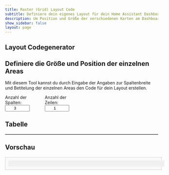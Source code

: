 ```yaml
---
title: Raster (Grid) Layout Code
subtitle: Definiere dein eigenes Layout für dein Home Assistant Dashboard
description: Um Position und Größe der verschiedenen Karten am Dashboard zu konfigurieren, ist grid-layout eine super Möglichkeit
show_sidebar: false
layout: page
---
```


<div class="shb-main-container">
    <div id="shb-custom-alert" style="display: none;">
        <div id="shb-custom-alert-content">
            <h4 id="shb-custom-alert-title"></h4>
            <p id="shb-custom-alert-message"></p>
            <button id="shb-close-alert">OK</button>
        </div>
    </div>
    <section class="content-section">
        <h1 class="shb-main-title">Layout Codegenerator</h1>
        <h2 class="shb-section-title-center">Definiere die Größe und Position der einzelnen Areas</h2>
        <p class="shb-main-description">
            Mit diesem Tool kannst du durch Eingabe der Angaben zur Spaltenbreite und Betitelung der einzelnen Areas den Code für dein Layout erstellen. 
        </p>
        <div class="shb-form-group" style="display: flex;justify-content: flex-start;gap: 30px;flex-direction: row;align-items: center;">
            <div style="display: flex; align-items: flex-start; flex-direction: column; width: 20%;">
                <label for="columns">Anzahl der Spalten:</label>
                <input type="number" id="columns" value="3" min="1" max="12" onchange="updateTable()">
            </div>
            <div style="display: flex; flex-direction: column; align-items: flex-start; width: 20%">
                <label for="rows">Anzahl der Zeilen:</label>
                <input type="number" id="rows" value="1" min="1" max="12" onchange="updateTable()">
            </div>
        </div>
        <h2>Tabelle</h2>
        <div class="shb-styled-table-container" style="width: 100%;">
            <table id="layoutTable" border="1" class="shb-styled-table" style="text-align: center">
                <thead></thead>
                <tbody></tbody>
            </table>
        </div>
        <h2>Vorschau</h2>
        <div id="gridPreviewContainer" class="shb-preview-container">
            <div id="gridPreview" class="shb-grid-preview"></div>
        </div>
    </section>
</div>
<style>
    table {
        width: 100%;
        border-collapse: collapse;
        margin-top: 20px;
    }
    th, td {
        padding: 10px;
        text-align: center;
        border: 1px solid #ccc;
    }
    input {
        width: 80%;
        text-align: center;
    }
    .shb-preview-container {
        width: 100%;
        max-width: 98%;
        margin: 20px auto;
        padding: 10px;
        border: 1px solid #ccc;
        background: #f9f9f9;
    }
    .shb-grid-preview {
        display: grid;
        gap: 1px;
        width: 100%;
        background: #f0f0f0;
        padding: 10px;
    }
    .shb-grid-item {
        background: #ddd;
        padding: 20px;
        text-align: center;
        border: 1px solid #aaa;
    }
</style>

<script>
    function addColumn() {
        let columns = parseInt(document.getElementById("columns").value);
        document.getElementById("columns").value = columns + 1;

        redistributeColumnWidths(columns + 1);
        updateTable();
    }

    function addRow() {
        let rows = parseInt(document.getElementById("rows").value);
        document.getElementById("rows").value = rows + 1;

        updateTable();
    }

    function redistributeColumnWidths(columns) {
        let equalWidth = Math.floor(100 / columns);
        let inputs = document.querySelectorAll("#layoutTable thead input");

        inputs.forEach(input => {
            input.value = equalWidth;
        });

        while (inputs.length < columns) {
            let newInput = document.createElement("input");
            newInput.type = "number";
            newInput.min = "1";
            newInput.max = "100";
            newInput.value = equalWidth;
            newInput.oninput = adjustLastColumn;
            let th = document.createElement("th");
            th.appendChild(newInput);
            document.querySelector("#layoutTable thead tr").appendChild(th);
            inputs = document.querySelectorAll("#layoutTable thead input");
        }

        adjustLastColumn();
    }

    function updateTable() {
        let columns = parseInt(document.getElementById("columns").value);
        let rows = parseInt(document.getElementById("rows").value);
        let tableHead = document.querySelector("#layoutTable thead");
        let tableBody = document.querySelector("#layoutTable tbody");

        tableHead.innerHTML = "";
        tableBody.innerHTML = "";

        let headerRow = document.createElement("tr");
        for (let i = 0; i < columns; i++) {
            let th = document.createElement("th");
            let input = document.createElement("input");
            input.type = "number";
            input.min = "1";
            input.max = "100";
            input.value = Math.floor(100 / columns);
            input.oninput = adjustLastColumn;
            th.appendChild(input);
            headerRow.appendChild(th);
        }
        tableHead.appendChild(headerRow);

        adjustLastColumn();

        for (let r = 0; r < rows; r++) {
            let tr = document.createElement("tr");
            for (let c = 0; c < columns; c++) {
                let td = document.createElement("td");
                let input = document.createElement("input");
                input.type = "text";
                input.placeholder = `Area ${r + 1}-${c + 1}`;
                input.oninput = updatePreview;
                td.appendChild(input);
                tr.appendChild(td);
            }
            tableBody.appendChild(tr);
        }

        updatePreview();
    }

    function adjustLastColumn() {
        let inputs = document.querySelectorAll("#layoutTable thead input");
        let totalWidth = Array.from(inputs).slice(0, -1).reduce((sum, input) => sum + parseInt(input.value || 0), 0);

        let lastInput = inputs[inputs.length - 1];
        if (lastInput) {
            lastInput.value = Math.max(0, 100 - totalWidth);
        }

        updatePreview();
    }

    function updatePreview() {
        let gridPreview = document.getElementById("gridPreview");
        let inputs = document.querySelectorAll("#layoutTable thead input");
        let areaInputs = document.querySelectorAll("#layoutTable tbody input");
        let columns = parseInt(document.getElementById("columns").value);
        let rows = parseInt(document.getElementById("rows").value);

        gridPreview.style.gridTemplateColumns = Array.from(inputs).map(input => input.value + "%").join(" ");
        gridPreview.style.gridTemplateRows = `repeat(${rows}, auto)`;
        gridPreview.innerHTML = "";

        let areaColors = {};
        let colorPalette = ["#FFCDD2", "#C8E6C9", "#BBDEFB", "#FFF9C4", "#D1C4E9"];
        let colorIndex = 0;

        areaInputs.forEach(input => {
            let div = document.createElement("div");
            div.className = "shb-grid-item";
            div.textContent = input.value || input.placeholder;

            if (input.value) {
                if (!areaColors[input.value]) {
                    areaColors[input.value] = colorPalette[colorIndex % colorPalette.length];
                    colorIndex++;
                }
                div.style.backgroundColor = areaColors[input.value];
            }

            gridPreview.appendChild(div);
        });
    }

    updateTable();
</script>















